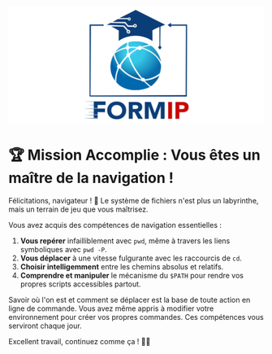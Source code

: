 ![Formip](../assets/formip_logo_padded.png)

# 🏆 Mission Accomplie : Vous êtes un maître de la navigation !

Félicitations, navigateur ! 🎉 Le système de fichiers n'est plus un labyrinthe, mais un terrain de jeu que vous maîtrisez.

Vous avez acquis des compétences de navigation essentielles :
1.  **Vous repérer** infailliblement avec `pwd`, même à travers les liens symboliques avec `pwd -P`.
2.  **Vous déplacer** à une vitesse fulgurante avec les raccourcis de `cd`.
3.  **Choisir intelligemment** entre les chemins absolus et relatifs.
4.  **Comprendre et manipuler** le mécanisme du `$PATH` pour rendre vos propres scripts accessibles partout.

Savoir où l'on est et comment se déplacer est la base de toute action en ligne de commande. Vous avez même appris à modifier votre environnement pour créer vos propres commandes. Ces compétences vous serviront chaque jour.

Excellent travail, continuez comme ça ! 🐧✨
